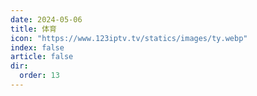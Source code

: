 ```yaml
---
date: 2024-05-06
title: 体育
icon: "https://www.123iptv.tv/statics/images/ty.webp"
index: false
article: false
dir:
  order: 13
---
```

